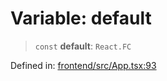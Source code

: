 # Variable: default

> `const` **default**: `React.FC`

Defined in: [frontend/src/App.tsx:93](https://github.com/lsendel/sass/blob/ca8b2b87627589617e0de57047e1f50d53e78078/frontend/src/App.tsx#L93)
